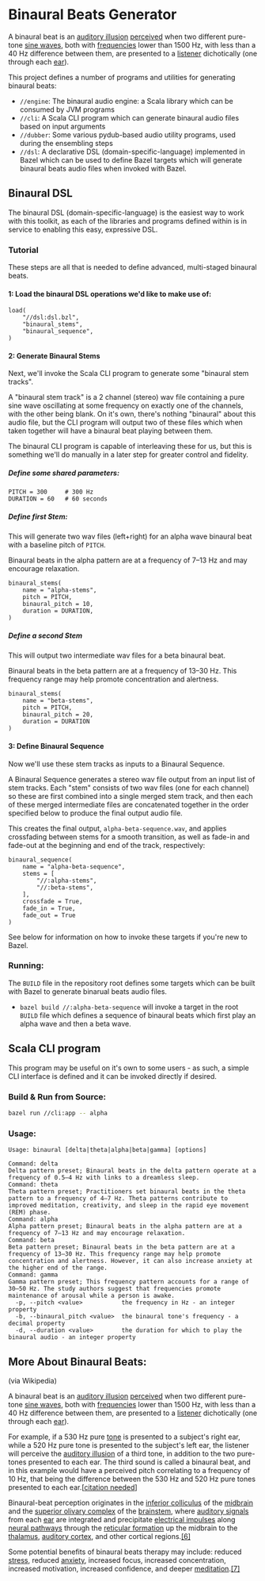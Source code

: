 # Binaural Beats Generator

A binaural beat is an [auditory illusion](https://en.wikipedia.org/wiki/Auditory_illusion)  [perceived](https://en.wikipedia.org/wiki/Perception) when two different pure-tone [sine waves](https://en.wikipedia.org/wiki/Sine_wave), both with [frequencies](https://en.wikipedia.org/wiki/Frequency) lower than 1500 Hz, with less than a 40 Hz difference between them, are presented to a [listener](https://en.wikipedia.org/wiki/Hearing) dichotically (one through each [ear](https://en.wikipedia.org/wiki/Ear)).

This project defines a number of programs and utilities for generating binaural beats:

- `//engine`: The binaural audio engine: a Scala library which can be consumed by JVM programs
- `//cli`: A Scala CLI program which can generate binaural audio files based on input arguments
- `//dubber`: Some various pydub-based audio utility programs, used during the ensembling steps
- `//dsl`: A declarative DSL (domain-specific-language) implemented in Bazel which can be used to define Bazel targets which will generate binaural beats audio files when invoked with Bazel. 

## Binaural DSL

The binaural DSL (domain-specific-language) is the easiest way to work with this toolkit, as each of the libraries and programs defined within is in service to enabling this easy, expressive DSL.

### Tutorial

These steps are all that is needed to define advanced, multi-staged binaural beats.

#### 1: Load the binaural DSL operations we'd like to make use of:

```starlark
load(
    "//dsl:dsl.bzl",
    "binaural_stems",
    "binaural_sequence",
)
```

#### 2: Generate Binaural Stems

Next, we'll invoke the Scala CLI program to generate some "binaural stem tracks".

A "binaural stem track" is a 2 channel (stereo) wav file containing a pure sine wave oscillating at some frequency on exactly one of the channels, with the other being blank. On it's own, there's nothing "binaural" about this audio file, but the CLI program will output two of these files which when taken together will have a binaural beat playing between them.

The binaural CLI program is capable of interleaving these for us, but this is something we'll do manually in a later step for greater control and fidelity.

##### Define some shared parameters:

```starlark
PITCH = 300     # 300 Hz
DURATION = 60   # 60 seconds
```

##### Define first Stem:

This will generate two wav files (left+right) for an alpha wave binaural beat with a baseline pitch of `PITCH`.

Binaural beats in the alpha pattern are at a frequency of 7–13 Hz and may encourage relaxation.

```starlark
binaural_stems(
    name = "alpha-stems",
    pitch = PITCH,
    binaural_pitch = 10,
    duration = DURATION,
)
```


##### Define a second Stem
 
This will output two intermediate wav files for a beta binaural beat.

Binaural beats in the beta pattern are at a frequency of 13–30 Hz. This frequency range may help promote concentration and alertness.

```starlark
binaural_stems(
    name = "beta-stems",
    pitch = PITCH,
    binaural_pitch = 20,
    duration = DURATION
)
```

#### 3: Define Binaural Sequence

Now we'll use these stem tracks as inputs to a Binaural Sequence.

A Binaural Sequence generates a stereo wav file output from an input list of stem tracks. Each "stem" consists of two wav files (one for each channel) so these are first combined into a single merged stem track, and then each of these merged intermediate files are concatenated together in the order specified below to produce the final output audio file.

This creates the final output, `alpha-beta-sequence.wav`, and applies crossfading between stems for a smooth transition, as well as fade-in and fade-out at the beginning and end of the track, respectively:

```starlark
binaural_sequence(
    name = "alpha-beta-sequence",
    stems = [
        "//:alpha-stems",
        "//:beta-stems",
    ],
    crossfade = True,
    fade_in = True,
    fade_out = True
)
```

See below for information on how to invoke these targets if you're new to Bazel.

### Running:

The `BUILD` file in the repository root defines some targets which can be built with Bazel to generate binarual beats audio files.

- `bazel build //:alpha-beta-sequence` will invoke a target in the root `BUILD` file which defines a sequence of binaural beats which first play an alpha wave and then a beta wave.

## Scala CLI program

This program may be useful on it's own to some users - as such, a simple CLI interface is defined and it can be invoked directly if desired.

### Build & Run from Source:

```bash
bazel run //cli:app -- alpha
```

### Usage:

```
Usage: binaural [delta|theta|alpha|beta|gamma] [options]

Command: delta
Delta pattern preset; Binaural beats in the delta pattern operate at a frequency of 0.5–4 Hz with links to a dreamless sleep.
Command: theta
Theta pattern preset; Practitioners set binaural beats in the theta pattern to a frequency of 4–7 Hz. Theta patterns contribute to improved meditation, creativity, and sleep in the rapid eye movement (REM) phase.
Command: alpha
Alpha pattern preset; Binaural beats in the alpha pattern are at a frequency of 7–13 Hz and may encourage relaxation.
Command: beta
Beta pattern preset; Binaural beats in the beta pattern are at a frequency of 13–30 Hz. This frequency range may help promote concentration and alertness. However, it can also increase anxiety at the higher end of the range.
Command: gamma
Gamma pattern preset; This frequency pattern accounts for a range of 30–50 Hz. The study authors suggest that frequencies promote maintenance of arousal while a person is awake.
  -p, --pitch <value>           the frequency in Hz - an integer property
  -b, --binaural_pitch <value>  the binaural tone's frequency - a decimal property
  -d, --duration <value>        the duration for which to play the binaural audio - an integer property
```

## More About Binaural Beats:
(via Wikipedia)

A binaural beat is an [auditory illusion](https://en.wikipedia.org/wiki/Auditory_illusion)  [perceived](https://en.wikipedia.org/wiki/Perception) when two different pure-tone [sine waves](https://en.wikipedia.org/wiki/Sine_wave), both with [frequencies](https://en.wikipedia.org/wiki/Frequency) lower than 1500 Hz, with less than a 40 Hz difference between them, are presented to a [listener](https://en.wikipedia.org/wiki/Hearing) dichotically (one through each [ear](https://en.wikipedia.org/wiki/Ear)).

For example, if a 530 Hz pure [tone](https://en.wikipedia.org/wiki/Pitch_(music)) is presented to a subject's right ear, while a 520 Hz pure tone is presented to the subject's left ear, the listener will perceive the [auditory illusion](https://en.wikipedia.org/wiki/Auditory_illusion) of a third tone, in addition to the two pure-tones presented to each ear. The third sound is called a binaural beat, and in this example would have a perceived pitch correlating to a frequency of 10 Hz, that being the difference between the 530 Hz and 520 Hz pure tones presented to each ear.[[citation needed](https://en.wikipedia.org/wiki/Wikipedia:Citation_needed)]

Binaural-beat perception originates in the [inferior colliculus](https://en.wikipedia.org/wiki/Inferior_colliculus) of the [midbrain](https://en.wikipedia.org/wiki/Midbrain) and the [superior olivary complex](https://en.wikipedia.org/wiki/Superior_olivary_complex) of the [brainstem](https://en.wikipedia.org/wiki/Brainstem), where [auditory signals](https://en.wikipedia.org/wiki/Audio_signal_processing) from each [ear](https://en.wikipedia.org/wiki/Ear) are integrated and precipitate [electrical impulses](https://en.wikipedia.org/wiki/Action_potential) along [neural pathways](https://en.wikipedia.org/wiki/Neural_pathway) through the [reticular formation](https://en.wikipedia.org/wiki/Reticular_formation) up the midbrain to the [thalamus](https://en.wikipedia.org/wiki/Thalamus), [auditory cortex](https://en.wikipedia.org/wiki/Auditory_cortex), and other cortical regions.[[6]](https://en.wikipedia.org/wiki/Beat_(acoustics)#cite_note-oster-6)

Some potential benefits of binaural beats therapy may include: reduced [stress](https://en.wikipedia.org/wiki/Psychological_stress), reduced [anxiety](https://en.wikipedia.org/wiki/Anxiety), increased focus, increased concentration, increased motivation, increased confidence, and deeper [meditation](https://en.wikipedia.org/wiki/Meditation).[[7]](https://en.wikipedia.org/wiki/Beat_(acoustics)#cite_note-MedicalNewsToday-7)
